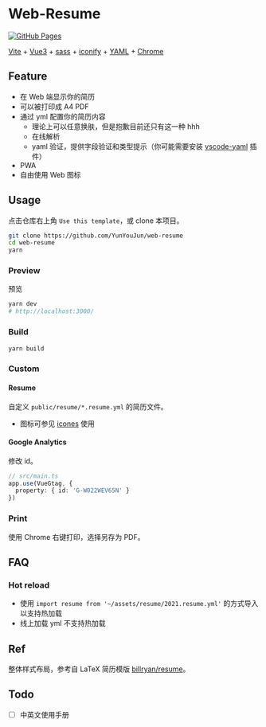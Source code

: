 # Web-Resume

[![GitHub Pages](https://github.com/YunYouJun/web-resume/actions/workflows/gh-pages.yml/badge.svg)](https://github.com/YunYouJun/web-resume/actions/workflows/gh-pages.yml)

[Vite](https://vitejs.dev/) + [Vue3](https://github.com/vuejs/vue-next/) + [sass](https://sass-lang.com/) + [iconify](https://github.com/iconify) + [YAML](https://yaml.org/) + [Chrome](https://www.google.com/chrome/)

## Feature

- 在 Web 端显示你的简历
- 可以被打印成 A4 PDF
- 通过 yml 配置你的简历内容
  - 理论上可以任意换肤，但是抱歉目前还只有这一种 hhh
  - 在线解析
  - yaml 验证，提供字段验证和类型提示（你可能需要安装 [vscode-yaml](https://github.com/redhat-developer/vscode-yaml) 插件）
- PWA
- 自由使用 Web 图标

## Usage

点击仓库右上角 `Use this template`，或 clone 本项目。

```bash
git clone https://github.com/YunYouJun/web-resume
cd web-resume
yarn
```

### Preview

预览

```sh
yarn dev
# http://localhost:3000/
```

### Build

```sh
yarn build
```

### Custom

#### Resume

自定义 `public/resume/*.resume.yml` 的简历文件。

- 图标可参见 [icones](https://icones.js.org/) 使用

#### Google Analytics

修改 id。

```ts
// src/main.ts
app.use(VueGtag, {
  property: { id: 'G-W022WEV65N' }
})
```

### Print

使用 Chrome 右键打印，选择另存为 PDF。

## FAQ

### Hot reload

- 使用 `import resume from '~/assets/resume/2021.resume.yml'` 的方式导入以支持热加载
- 线上加载 yml 不支持热加载

## Ref

整体样式布局，参考自 LaTeX 简历模版 [billryan/resume](https://github.com/billryan/resume/tree/zh_CN)。

## Todo

- [ ] 中英文使用手册
